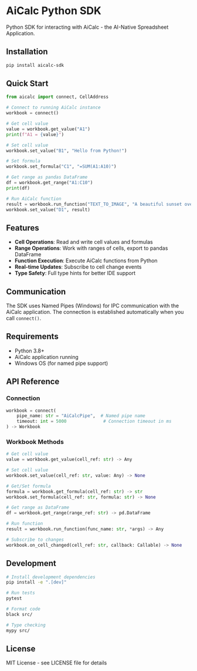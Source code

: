 # AiCalc Python SDK

Python SDK for interacting with AiCalc - the AI-Native Spreadsheet Application.

## Installation

```bash
pip install aicalc-sdk
```

## Quick Start

```python
from aicalc import connect, CellAddress

# Connect to running AiCalc instance
workbook = connect()

# Get cell value
value = workbook.get_value("A1")
print(f"A1 = {value}")

# Set cell value
workbook.set_value("B1", "Hello from Python!")

# Set formula
workbook.set_formula("C1", "=SUM(A1:A10)")

# Get range as pandas DataFrame
df = workbook.get_range("A1:C10")
print(df)

# Run AiCalc function
result = workbook.run_function("TEXT_TO_IMAGE", "A beautiful sunset over mountains")
workbook.set_value("D1", result)
```

## Features

- **Cell Operations**: Read and write cell values and formulas
- **Range Operations**: Work with ranges of cells, export to pandas DataFrame
- **Function Execution**: Execute AiCalc functions from Python
- **Real-time Updates**: Subscribe to cell change events
- **Type Safety**: Full type hints for better IDE support

## Communication

The SDK uses Named Pipes (Windows) for IPC communication with the AiCalc application. The connection is established automatically when you call `connect()`.

## Requirements

- Python 3.8+
- AiCalc application running
- Windows OS (for named pipe support)

## API Reference

### Connection

```python
workbook = connect(
    pipe_name: str = "AiCalcPipe",  # Named pipe name
    timeout: int = 5000              # Connection timeout in ms
) -> Workbook
```

### Workbook Methods

```python
# Get cell value
value = workbook.get_value(cell_ref: str) -> Any

# Set cell value
workbook.set_value(cell_ref: str, value: Any) -> None

# Get/Set formula
formula = workbook.get_formula(cell_ref: str) -> str
workbook.set_formula(cell_ref: str, formula: str) -> None

# Get range as DataFrame
df = workbook.get_range(range_ref: str) -> pd.DataFrame

# Run function
result = workbook.run_function(func_name: str, *args) -> Any

# Subscribe to changes
workbook.on_cell_changed(cell_ref: str, callback: Callable) -> None
```

## Development

```bash
# Install development dependencies
pip install -e ".[dev]"

# Run tests
pytest

# Format code
black src/

# Type checking
mypy src/
```

## License

MIT License - see LICENSE file for details
